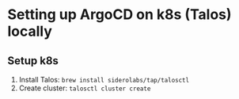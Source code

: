 # Setting up ArgoCD on k8s (Talos) locally

## Setup k8s

1. Install Talos: `brew install siderolabs/tap/talosctl`
1. Create cluster: `talosctl cluster create`
